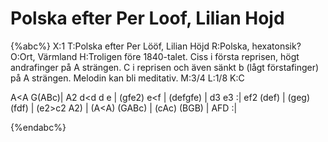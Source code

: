# Polska efter Per Loof, Lilian Hojd

{%abc%}
X:1
T:Polska efter Per Lööf, Lilian Höjd
R:Polska, hexatonsik?
O:Ort, Värmland
H:Troligen före 1840-talet. Ciss i första reprisen, högt andrafinger på A strängen. C i reprisen och även sänkt b (lågt förstafinger) på A strängen. Melodin kan bli meditativ.
M:3/4
L:1/8
K:C

A<A G(ABc)| A2 d<d d e | (gfe2) e<f | (defgfe) | d3 e3 :|
ef2 (def) | (geg) (fdf) | (e2>c2 A2) | (A<A) (GABc) | (cAc) (BGB) | AFD :|

{%endabc%}
